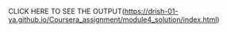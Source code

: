 CLICK HERE TO SEE THE OUTPUT(https://drish-01-ya.github.io/Coursera_assignment/module4_solution/index.html)
